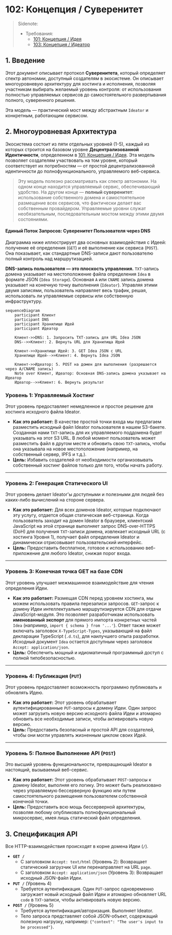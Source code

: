 # 102: Концепция / Суверенитет

> Sidenote:
>
> - Требования:
>   - [101: Концепция / Идея](./101_concept_idea.md)
>   - [103: Концепция / Идеатор](./103_concept_ideator.md)

## 1. Введение

Этот документ описывает протокол **Суверенитета**, который определяет спектр автономии, доступный создателям в экосистеме. Он описывает многоуровневую архитектуру для хостинга и исполнения, позволяя участникам выбирать желаемый уровень контроля: от использования полностью управляемых сервисов до самостоятельного развертывания полного, суверенного решения.

Эта модель — практический мост между абстрактным `Ideator` и конкретным, работающим сервисом.

## 2. Многоуровневая Архитектура

Экосистема состоит из пяти отдельных уровней (1-5), каждый из которых строится на базовом уровне **Децентрализованной Идентичности**, определенном в [101: Концепция / Идея](./101_concept_idea.md). Эта модель позволяет создателям участвовать на том уровне, который соответствует их потребностям — от простой децентрализованной идентичности до полнофункционального, управляемого веб-сервиса.

> Эту модель полезно рассматривать как спектр автономии. На одном конце находится управляемый сервис, обеспечивающий удобство. На другом конце — **полный суверенитет**: использование собственного домена и самостоятельное размещение всех сервисов, что фактически делает вас собственным провайдером. Управляемые уровни служат необязательным, последовательным мостом между этими двумя состояниями.

#### Единый Поток Запросов: Суверенитет Пользователя через DNS

Диаграмма ниже иллюстрирует два основных взаимодействия с Идеей: получение её определения (`GET`) и её выполнение как сервиса (`POST`). Она показывает, как стандартные DNS-записи дают пользователю полный контроль над маршрутизацией.

**DNS-запись пользователя — это плоскость управления.** `TXT`-запись домена указывает на местоположение файла определения `Idea` в формате JSON (`Idea Storage`). Основная `A` или `CNAME` запись домена указывает на конечную точку выполнения (`Ideator`). Управляя этими двумя записями, пользователь направляет весь трафик, решая, использовать ли управляемые сервисы или собственную инфраструктуру.

```mermaid
sequenceDiagram
    participant Клиент
    participant DNS
    participant Хранилище Идей
    participant Идеатор

    Клиент->>DNS: 1. Запросить TXT-запись для URL Idea JSON
    DNS-->>Клиент: 2. Вернуть URL для Хранилища Идей

    Клиент->>Хранилище Идей: 3. GET Idea JSON с URL
    Хранилище Идей-->>Клиент: 4. Вернуть Idea JSON

    Клиент->>Идеатор: 5. POST на домен для выполнения (разрешается через A/CNAME запись)
    Note over Клиент, Идеатор: Основная DNS-запись домена указывает на Идеатор
    Идеатор-->>Клиент: 6. Вернуть результат
```

### Уровень 1: Управляемый Хостинг

Этот уровень предоставляет немедленное и простое решение для хостинга исходного файла Ideator.

- **Как это работает:** В качестве простой точки входа мы предлагаем разместить исходный файл Ideator пользователя в нашем S3-бакете. Созданная нами `TXT`-запись для их управляемого поддомена будет указывать на этот S3 URL. В любой момент пользователь может разместить файл в другом месте и обновить свою `TXT`-запись, чтобы она указывала на новое местоположение (например, на собственный сервер, IPFS и т.д.).
- **Цель:** Избавить создателей от необходимости организовывать собственный хостинг файлов только для того, чтобы начать работу.

---

### Уровень 2: Генерация Статического UI

Этот уровень делает Ideator'ы доступными и полезными для людей без каких-либо вычислений на стороне сервера.

- **Как это работает:** Для всех доменов Ideator, которые подключают эту услугу, отдается общая статическая веб-страница. Когда пользователь заходит на домен Ideator в браузере, клиентский JavaScript на этой странице выполняет запрос DNS-over-HTTPS (DoH) для получения `TXT`-записи домена, извлекает исходный URL (с хостинга Уровня 1), получает файл определения Ideator и динамически отрисовывает пользовательский интерфейс.
- **Цель:** Предоставить бесплатное, готовое к использованию веб-приложение для любого Ideator, снижая порог входа.

---

### Уровень 3: Конечная точка GET на базе CDN

Этот уровень улучшает межмашинное взаимодействие для чтения определения Идеи.

- **Как это работает:** Размещая CDN перед уровнем хостинга, мы можем использовать правила перезаписи запросов. `GET`-запрос к домену Идеи интеллектуально маршрутизируется CDN для отдачи JavaScript-модуля. Это позволяет разработчикам использовать **именованный экспорт** для прямого импорта конкретных частей `Idea` (например, `import { schema } from '...'`). Ответ также может включать заголовок `X-TypeScript-Types`, указывающий на файл декларации TypeScript (`.d.ts`), для наилучшего опыта разработки. Исходный документ `Idea` остается доступным через заголовок `Accept: application/json`.
- **Цель:** Обеспечить мощный и идиоматичный программный доступ с полной типобезопасностью.

---

### Уровень 4: Публикация (`PUT`)

Этот уровень предоставляет возможность программно публиковать и обновлять Идею.

- **Как это работает:** Этот уровень обрабатывает аутентифицированные `PUT`-запросы к домену Идеи. Один запрос может загрузить новую версию исходного файла Идеи и атомарно обновить все необходимые записи, чтобы активировать новую версию.
- **Цель:** Предоставить безопасный и простой API для создателей, чтобы они могли управлять жизненным циклом своих Идей.

---

### Уровень 5: Полное Выполнение API (`POST`)

Это высший уровень функциональности, превращающий Ideator в настоящий, вызываемый веб-сервис.

- **Как это работает:** Этот уровень обрабатывает `POST`-запросы к домену Ideator, выполняя его логику. Это может быть реализовано через управляемую бессерверную функцию или путем самостоятельного размещения пользователем собственной конечной точки.
- **Цель:** Предоставить всю мощь бессерверной архитектуры, позволяя любому опубликовать полнофункциональный микросервис, имея лишь статический файл определения.

## 3. Спецификация API

Все HTTP-взаимодействия происходят в корне домена Идеи (`/`).

- **`GET /`**
  - С заголовком `Accept: text/html` (Уровень 2): Возвращает статический загрузчик UI или перенаправляет на URL `page`.
  - С заголовком `Accept: application/json` (Уровень 3): Возвращает исходный JSON-файл Идеи.
- **`PUT /`** (Уровень 4)
  - Требуется аутентификация. Один `PUT`-запрос одновременно загружает новый исходный файл Идеи и атомарно обновляет URL `code` в `TXT`-записи, чтобы активировать новую версию.
- **`POST /`** (Уровень 5)
  - Требуется аутентификация/авторизация. Выполняет Ideator.
  - Тело запроса представляет собой JSON-объект, содержащий полезную нагрузку, например: `{"context": "The user's input to be processed"}`.